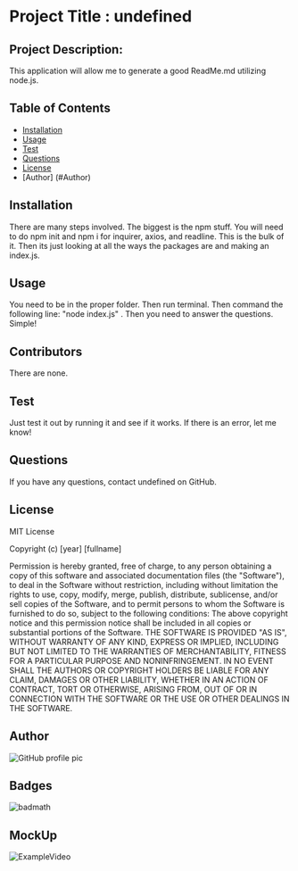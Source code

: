 
# Project Title : undefined

## Project Description:
This application will allow me to generate a good ReadMe.md utilizing node.js.

## Table of Contents
* [Installation](#installation)
* [Usage](#usage)
* [Test](#test)
* [Questions](#questions)
* [License](#license)
* [Author] (#Author)

## Installation
There are many steps involved. The biggest is the npm stuff. You will need to do npm init and npm i for inquirer, axios, and readline. This is the bulk of it. Then its just looking at all the ways the packages are and making an index.js. 

## Usage
You need to be in the proper folder. Then run terminal. Then command the following line: "node index.js" . Then you need to answer the questions. Simple!

## Contributors
There are none. 

## Test
Just test it out by running it and see if it works. If there is an error, let me know!

## Questions
If you have any questions, contact undefined on GitHub.

## License
MIT License

Copyright (c) [year] [fullname]

Permission is hereby granted, free of charge, to any person obtaining a copy
of this software and associated documentation files (the "Software"), to deal
in the Software without restriction, including without limitation the rights
to use, copy, modify, merge, publish, distribute, sublicense, and/or sell
copies of the Software, and to permit persons to whom the Software is
furnished to do so, subject to the following conditions:
The above copyright notice and this permission notice shall be included in all
copies or substantial portions of the Software.
THE SOFTWARE IS PROVIDED "AS IS", WITHOUT WARRANTY OF ANY KIND, EXPRESS OR
IMPLIED, INCLUDING BUT NOT LIMITED TO THE WARRANTIES OF MERCHANTABILITY,
FITNESS FOR A PARTICULAR PURPOSE AND NONINFRINGEMENT. IN NO EVENT SHALL THE
AUTHORS OR COPYRIGHT HOLDERS BE LIABLE FOR ANY CLAIM, DAMAGES OR OTHER
LIABILITY, WHETHER IN AN ACTION OF CONTRACT, TORT OR OTHERWISE, ARISING FROM,
OUT OF OR IN CONNECTION WITH THE SOFTWARE OR THE USE OR OTHER DEALINGS IN THE
SOFTWARE.

## Author 
![GitHub profile pic](https://avatars.githubusercontent.com/u/11791361?v=4)

## Badges
![badmath](https://img.shields.io/github/repo-size/undefined/HW9_GoodReadMe)

## MockUp
![ExampleVideo](./HW9_GoodReadmeGenerator/example.gif) 

